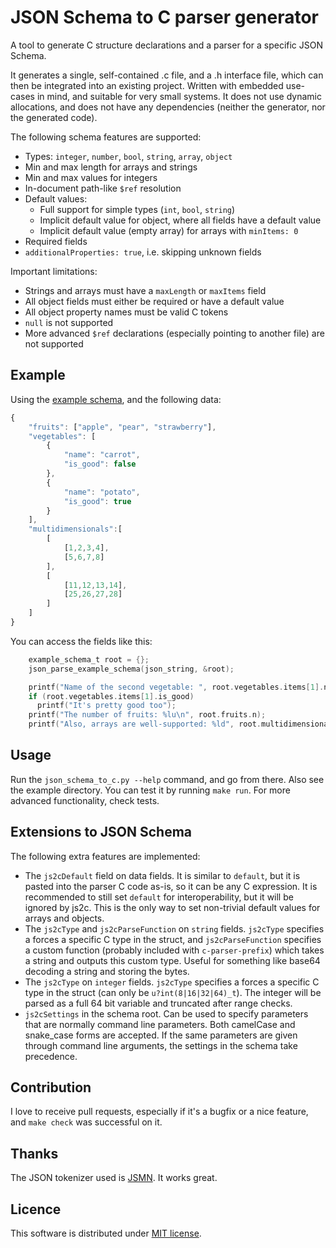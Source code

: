 JSON Schema to C parser generator
=================================

A tool to generate C structure declarations and a parser for a specific JSON Schema.

It generates a single, self-contained .c file, and a .h interface file, which can then be integrated into an existing project. Written with embedded use-cases in mind, and suitable for very small systems. It does not use dynamic allocations, and does not have any dependencies (neither the generator, nor the generated code).

The following schema features are supported:

* Types: `integer`, `number`, `bool`, `string`, `array`, `object`
* Min and max length for arrays and strings
* Min and max values for integers
* In-document path-like `$ref` resolution
* Default values:
  * Full support for simple types (`int`, `bool`, `string`)
  * Implicit default value for object, where all fields have a default value
  * Implicit default value (empty array) for arrays with `minItems: 0`
* Required fields
* `additionalProperties: true`, i.e. skipping unknown fields

Important limitations:

* Strings and arrays must have a `maxLength` or `maxItems` field
* All object fields must either be required or have a default value
* All object property names must be valid C tokens
* `null` is not supported
* More advanced `$ref` declarations (especially pointing to another file) are not supported

Example
-------

Using the [example schema](example/schema.json), and the following data:
```javascript
{
    "fruits": ["apple", "pear", "strawberry"],
    "vegetables": [
        {
            "name": "carrot",
            "is_good": false
        },
        {
            "name": "potato",
            "is_good": true
        }
    ],
    "multidimensionals":[
        [
            [1,2,3,4],
            [5,6,7,8]
        ],
        [
            [11,12,13,14],
            [25,26,27,28]
        ]
    ]
}
```

You can access the fields like this:
```c
    example_schema_t root = {};
    json_parse_example_schema(json_string, &root);

    printf("Name of the second vegetable: ", root.vegetables.items[1].name);
    if (root.vegetables.items[1].is_good)
      printf("It's pretty good too");
    printf("The number of fruits: %lu\n", root.fruits.n);
    printf("Also, arrays are well-supported: %ld", root.multidimensionals.items[1].items[0].items[1]);
```

Usage
-----

Run the `json_schema_to_c.py --help` command, and go from there. Also see the example directory. You can test it by running `make run`. For more advanced functionality, check tests.

Extensions to JSON Schema
-------------------------

The following extra features are implemented:
* The `js2cDefault` field on data fields. It is similar to `default`, but it is pasted into the parser C code as-is, so it can be any C expression. It is recommended to still set `default` for interoperability, but it will be ignored by js2c. This is the only way to set non-trivial default values for arrays and objects.
* The `js2cType` and `js2cParseFunction` on `string` fields. `js2cType` specifies a forces a specific C type in the struct, and `js2cParseFunction` specifies a custom function (probably included with `c-parser-prefix`) which takes a string and outputs this custom type. Useful for something like base64 decoding a string and storing the bytes.
* The `js2cType` on `integer` fields. `js2cType` specifies a forces a specific C type in the struct (can only be `u?int(8|16|32|64)_t`). The integer will be parsed as a full 64 bit variable and truncated after range checks.
* `js2cSettings` in the schema root. Can be used to specify parameters that are normally command line parameters. Both camelCase and snake_case forms are accepted. If the same parameters are given through command line arguments, the settings in the schema take precedence.

Contribution
------------

I love to receive pull requests, especially if it's a bugfix or a nice feature, and `make check` was successful on it.

Thanks
------

The JSON tokenizer used is [JSMN](https://github.com/zserge/jsmn). It works great.

Licence
-------

This software is distributed under [MIT license](http://www.opensource.org/licenses/mit-license.php).
